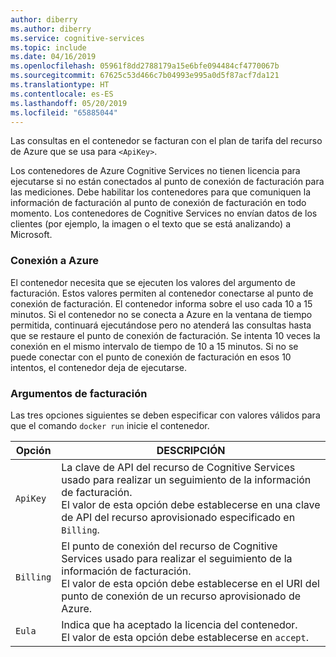 ```yaml
---
author: diberry
ms.author: diberry
ms.service: cognitive-services
ms.topic: include
ms.date: 04/16/2019
ms.openlocfilehash: 05961f8dd2788179a15e6bfe094484cf4770067b
ms.sourcegitcommit: 67625c53d466c7b04993e995a0d5f87acf7da121
ms.translationtype: HT
ms.contentlocale: es-ES
ms.lasthandoff: 05/20/2019
ms.locfileid: "65885044"
---
```

Las consultas en el contenedor se facturan con el plan de tarifa del recurso de Azure que se usa para `<ApiKey>`.

Los contenedores de Azure Cognitive Services no tienen licencia para ejecutarse si no están conectados al punto de conexión de facturación para las mediciones. Debe habilitar los contenedores para que comuniquen la información de facturación al punto de conexión de facturación en todo momento. Los contenedores de Cognitive Services no envían datos de los clientes (por ejemplo, la imagen o el texto que se está analizando) a Microsoft. 

### <a name="connect-to-azure"></a>Conexión a Azure

El contenedor necesita que se ejecuten los valores del argumento de facturación. Estos valores permiten al contenedor conectarse al punto de conexión de facturación. El contenedor informa sobre el uso cada 10 a 15 minutos. Si el contenedor no se conecta a Azure en la ventana de tiempo permitida, continuará ejecutándose pero no atenderá las consultas hasta que se restaure el punto de conexión de facturación. Se intenta 10 veces la conexión en el mismo intervalo de tiempo de 10 a 15 minutos. Si no se puede conectar con el punto de conexión de facturación en esos 10 intentos, el contenedor deja de ejecutarse. 

### <a name="billing-arguments"></a>Argumentos de facturación

Las tres opciones siguientes se deben especificar con valores válidos para que el comando `docker run` inicie el contenedor.

| Opción | DESCRIPCIÓN |
|--------|-------------|
| `ApiKey` | La clave de API del recurso de Cognitive Services usado para realizar un seguimiento de la información de facturación.<br/>El valor de esta opción debe establecerse en una clave de API del recurso aprovisionado especificado en `Billing`. |
| `Billing` | El punto de conexión del recurso de Cognitive Services usado para realizar el seguimiento de la información de facturación.<br/>El valor de esta opción debe establecerse en el URI del punto de conexión de un recurso aprovisionado de Azure.|
| `Eula` | Indica que ha aceptado la licencia del contenedor.<br/>El valor de esta opción debe establecerse en `accept`. |


